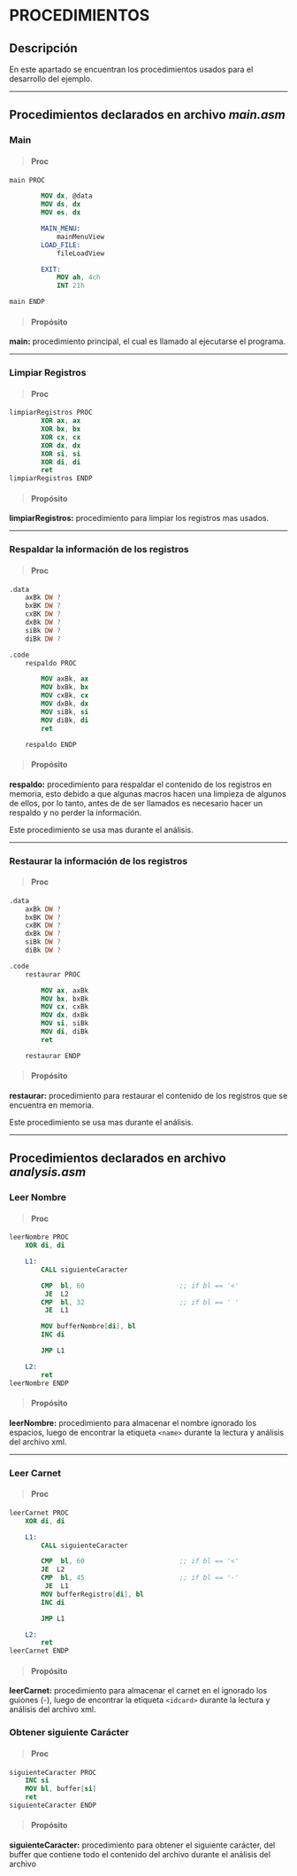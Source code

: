 # PROCEDIMIENTOS

## Descripción

En este apartado se encuentran los procedimientos  usados para el desarrollo del ejemplo. 

--- 

## Procedimientos declarados en archivo *main.asm*

### Main

> #### Proc

```nasm
main PROC

        MOV dx, @data
        MOV ds, dx
        MOV es, dx

        MAIN_MENU:
            mainMenuView
        LOAD_FILE:
            fileLoadView 

        EXIT:
            MOV ah, 4ch
            INT 21h

main ENDP
```

> #### Propósito

**main:** procedimiento principal, el cual es llamado al ejecutarse el programa.

---

### Limpiar Registros

> #### Proc

```nasm
limpiarRegistros PROC
        XOR ax, ax
        XOR bx, bx
        XOR cx, cx
        XOR dx, dx
        XOR si, si
        XOR di, di
        ret
limpiarRegistros ENDP
```

> #### Propósito

**limpiarRegistros:** procedimiento para limpiar los registros mas usados. 

---

### Respaldar la información de los registros

> #### Proc

```nasm
.data
    axBk DW ?
    bxBK DW ?
    cxBK DW ?
    dxBk DW ?
    siBk DW ?
    diBk DW ?

.code
    respaldo PROC

        MOV axBk, ax
        MOV bxBk, bx
        MOV cxBk, cx
        MOV dxBk, dx
        MOV siBk, si
        MOV diBk, di
        ret

    respaldo ENDP
```

> #### Propósito

**respaldo:** procedimiento para respaldar el contenido de los registros en memoria, esto debido a que algunas macros hacen una limpieza de algunos de ellos, por lo tanto, antes de de ser llamados es necesario hacer un respaldo y no perder la información. 

Este procedimiento se usa mas durante el análisis. 

---

### Restaurar la información de los registros

> #### Proc

```nasm
.data
    axBk DW ?
    bxBK DW ?
    cxBK DW ?
    dxBk DW ?
    siBk DW ?
    diBk DW ?

.code
    restaurar PROC

        MOV ax, axBk
        MOV bx, bxBk
        MOV cx, cxBk
        MOV dx, dxBk
        MOV si, siBk
        MOV di, diBk
        ret

    restaurar ENDP
```

> #### Propósito

**restaurar:** procedimiento para restaurar el contenido de los registros que se encuentra en memoria. 

Este procedimiento se usa mas durante el análisis.

--- 

## Procedimientos declarados en archivo *analysis.asm*

### Leer Nombre

> #### Proc

```nasm
leerNombre PROC
    XOR di, di 

    L1:
        CALL siguienteCaracter

        CMP  bl, 60                        ;; if bl == '<'
         JE  L2 
        CMP  bl, 32                        ;; if bl == ' '
         JE  L1 

        MOV bufferNombre[di], bl
        INC di

        JMP L1 

    L2: 
        ret
leerNombre ENDP
```

> #### Propósito

**leerNombre:** procedimiento para almacenar el nombre ignorado los espacios, luego de encontrar la etiqueta `<name>` durante la lectura y análisis del archivo xml.

---

### Leer Carnet

> #### Proc

```nasm
leerCarnet PROC
    XOR di, di 

    L1:
        CALL siguienteCaracter

        CMP  bl, 60                        ;; if bl == '<'
        JE  L2 
        CMP  bl, 45                        ;; if bl == '-'
         JE  L1
        MOV bufferRegistro[di], bl
        INC di

        JMP L1 

    L2: 
        ret
leerCarnet ENDP
```

> #### Propósito

**leerCarnet:** procedimiento para almacenar el carnet en el ignorado los guiones (-), luego de encontrar la etiqueta `<idcard>` durante la lectura y análisis del archivo xml.

### Obtener siguiente Carácter

> #### Proc

```nasm
siguienteCaracter PROC
    INC si
    MOV bl, buffer[si]
    ret 
siguienteCaracter ENDP
```

> #### Propósito

**siguienteCaracter:** procedimiento para obtener el siguiente carácter, del buffer que contiene todo el contenido del archivo  durante el análisis del archivo
